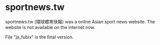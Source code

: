 ﻿# sportnews.tw
sportnews.tw (環球體育快報) was a online Asian sport news website.
The website is not available on the internet now.

File "ja_fubix" is the final version. 